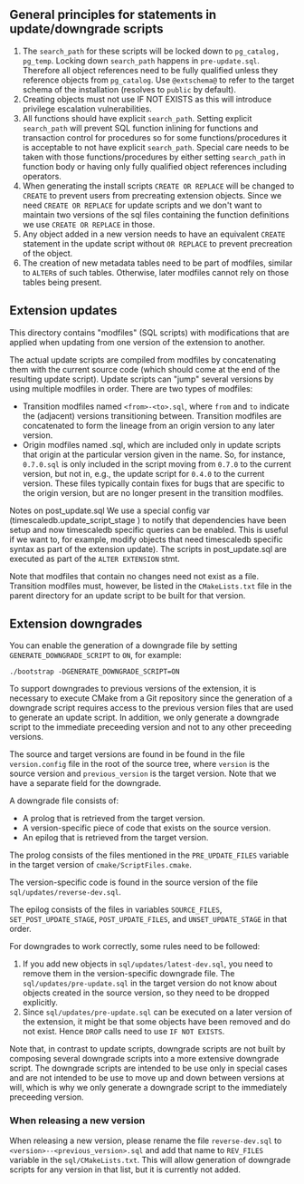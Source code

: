 ## General principles for statements in update/downgrade scripts

1. The `search_path` for these scripts will be locked down to
  `pg_catalog, pg_temp`. Locking down `search_path` happens in
  `pre-update.sql`. Therefore all object references need to be fully
  qualified unless they reference objects from `pg_catalog`.
  Use `@extschema@` to refer to the target schema of the installation
  (resolves to `public` by default).
2. Creating objects must not use IF NOT EXISTS as this will
  introduce privilege escalation vulnerabilities.
3. All functions should have explicit `search_path`. Setting explicit
  `search_path` will prevent SQL function inlining for functions and
  transaction control for procedures so for some functions/procedures
  it is acceptable to not have explicit `search_path`. Special care
  needs to be taken with those functions/procedures by either setting
  `search_path` in function body or having only fully qualified object
  references including operators.
4. When generating the install scripts `CREATE OR REPLACE` will be
  changed to `CREATE` to prevent users from precreating extension
  objects. Since we need `CREATE OR REPLACE` for update scripts and
  we don't want to maintain two versions of the sql files containing
  the function definitions we use `CREATE OR REPLACE` in those.
5. Any object added in a new version needs to have an equivalent
  `CREATE` statement in the update script without `OR REPLACE` to
  prevent precreation of the object.
6. The creation of new metadata tables need to be part of modfiles,
   similar to `ALTER`s of such tables. Otherwise, later modfiles
   cannot rely on those tables being present.

## Extension updates

This directory contains "modfiles" (SQL scripts) with modifications
that are applied when updating from one version of the extension to
another.

The actual update scripts are compiled from modfiles by concatenating
them with the current source code (which should come at the end of the
resulting update script). Update scripts can "jump" several versions
by using multiple modfiles in order. There are two types of modfiles:

* Transition modfiles named `<from>-<to>.sql`, where `from` and `to`
  indicate the (adjacent) versions transitioning between. Transition
  modfiles are concatenated to form the lineage from an origin version
  to any later version.
* Origin modfiles named <version>.sql, which are included only in
  update scripts that origin at the particular version given in the
  name. So, for instance, `0.7.0.sql` is only included in the script
  moving from `0.7.0` to the current version, but not in, e.g., the
  update script for `0.4.0` to the current version. These files
  typically contain fixes for bugs that are specific to the origin
  version, but are no longer present in the transition modfiles.

Notes on post_update.sql
   We use a special config var (timescaledb.update_script_stage )
to notify that dependencies have been setup and now timescaledb
specific queries can be enabled. This is useful if we want to,
for example, modify objects that need timescaledb specific syntax as
part of the extension update).
The scripts in post_update.sql are executed as part of the `ALTER
EXTENSION` stmt.

Note that modfiles that contain no changes need not exist as a
file. Transition modfiles must, however, be listed in the
`CMakeLists.txt` file in the parent directory for an update script to
be built for that version.

## Extension downgrades

You can enable the generation of a downgrade file by setting
`GENERATE_DOWNGRADE_SCRIPT` to `ON`, for example:

```
./bootstrap -DGENERATE_DOWNGRADE_SCRIPT=ON
```

To support downgrades to previous versions of the extension, it is
necessary to execute CMake from a Git repository since the generation
of a downgrade script requires access to the previous version files
that are used to generate an update script. In addition, we only
generate a downgrade script to the immediate preceeding version and
not to any other preceeding versions.

The source and target versions are found in be found in the file
`version.config` file in the root of the source tree, where `version`
is the source version and `previous_version` is the target
version. Note that we have a separate field for the downgrade.

A downgrade file consists of:
- A prolog that is retrieved from the target version.
- A version-specific piece of code that exists on the source version.
- An epilog that is retrieved from the target version.

The prolog consists of the files mentioned in the `PRE_UPDATE_FILES`
variable in the target version of `cmake/ScriptFiles.cmake`.

The version-specific code is found in the source version of the file
`sql/updates/reverse-dev.sql`.

The epilog consists of the files in variables `SOURCE_FILES`,
`SET_POST_UPDATE_STAGE`, `POST_UPDATE_FILES`, and `UNSET_UPDATE_STAGE`
in that order.

For downgrades to work correctly, some rules need to be followed:

1. If you add new objects in `sql/updates/latest-dev.sql`, you need to
   remove them in the version-specific downgrade file. The
   `sql/updates/pre-update.sql` in the target version do not know
   about objects created in the source version, so they need to be
   dropped explicitly.
2. Since `sql/updates/pre-update.sql` can be executed on a later
   version of the extension, it might be that some objects have been
   removed and do not exist. Hence `DROP` calls need to use `IF NOT
   EXISTS`.

Note that, in contrast to update scripts, downgrade scripts are not
built by composing several downgrade scripts into a more extensive
downgrade script. The downgrade scripts are intended to be use only in
special cases and are not intended to be use to move up and down
between versions at will, which is why we only generate a downgrade
script to the immediately preceeding version.

### When releasing a new version

When releasing a new version, please rename the file `reverse-dev.sql`
to `<version>--<previous_version>.sql` and add that name to
`REV_FILES` variable in the `sql/CMakeLists.txt`. This will allow
generation of downgrade scripts for any version in that list, but it
is currently not added.

